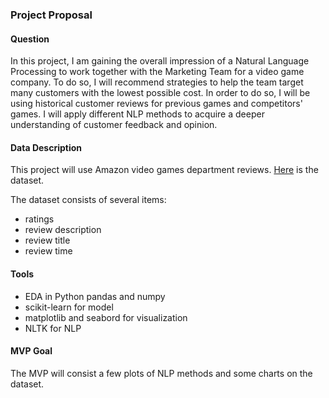 ### Project Proposal

#### Question

In this project, I am gaining the overall impression of a Natural Language Processing to work together with the Marketing Team for a video game company. To do so,
I will recommend strategies to help the team target many customers with the lowest possible cost. In order to do so, I will be using historical customer reviews for
previous games and competitors' games. I will apply different NLP methods to acquire a deeper understanding of customer feedback and opinion.

#### Data Description

This project will use Amazon video games department reviews. [Here](https://nijianmo.github.io/amazon/index.html) is the dataset.

The dataset consists of several items:
* ratings
* review description
* review title
* review time

#### Tools

* EDA in Python pandas and numpy
* scikit-learn for model
* matplotlib and seabord for visualization
* NLTK for NLP

#### MVP Goal

The MVP will consist a few plots of NLP methods and some charts on the dataset.
